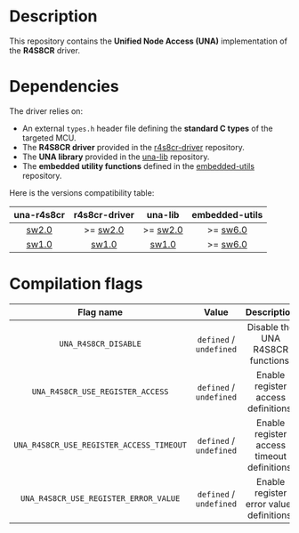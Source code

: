# Description

This repository contains the **Unified Node Access (UNA)** implementation of the **R4S8CR** driver.

# Dependencies

The driver relies on:

* An external `types.h` header file defining the **standard C types** of the targeted MCU.
* The **R4S8CR driver** provided in the [r4s8cr-driver](https://github.com/Ludovic-Lesur/r4s8cr-driver) repository.
* The **UNA library** provided in the [una-lib](https://github.com/Ludovic-Lesur/una-lib) repository.
* The **embedded utility functions** defined in the [embedded-utils](https://github.com/Ludovic-Lesur/embedded-utils) repository.

Here is the versions compatibility table:

| **una-r4s8cr** | **r4s8cr-driver** | **una-lib** | **embedded-utils** |
|:---:|:---:|:---:|:---:|
| [sw2.0](https://github.com/Ludovic-Lesur/una-r4s8cr/releases/tag/sw2.0) | >= [sw2.0](https://github.com/Ludovic-Lesur/r4s8cr-driver/releases/tag/sw2.0) | >= [sw2.0](https://github.com/Ludovic-Lesur/una-lib/releases/tag/sw2.0) | >= [sw6.0](https://github.com/Ludovic-Lesur/embedded-utils/releases/tag/sw6.0) |
| [sw1.0](https://github.com/Ludovic-Lesur/una-r4s8cr/releases/tag/sw1.0) | [sw1.0](https://github.com/Ludovic-Lesur/r4s8cr-driver/releases/tag/sw1.0) | [sw1.0](https://github.com/Ludovic-Lesur/una-lib/releases/tag/sw1.0) | >= [sw6.0](https://github.com/Ludovic-Lesur/embedded-utils/releases/tag/sw6.0) |

# Compilation flags

| **Flag name** | **Value** | **Description** |
|:---:|:---:|:---:|
| `UNA_R4S8CR_DISABLE` | `defined` / `undefined` | Disable the UNA R4S8CR functions. |
| `UNA_R4S8CR_USE_REGISTER_ACCESS` | `defined` / `undefined` | Enable register access definitions. |
| `UNA_R4S8CR_USE_REGISTER_ACCESS_TIMEOUT` | `defined` / `undefined` | Enable register access timeout definitions. |
| `UNA_R4S8CR_USE_REGISTER_ERROR_VALUE` | `defined` / `undefined` | Enable register error values definitions. |
